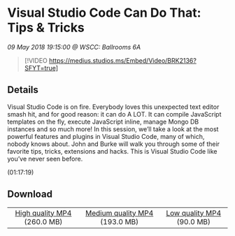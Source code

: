 # Visual Studio Code Can Do That: Tips & Tricks

*09 May 2018 19:15:00 @ WSCC: Ballrooms 6A*

> [!VIDEO https://medius.studios.ms/Embed/Video/BRK2136?SFYT=true]

## Details

<p>Visual Studio Code is on fire. Everybody loves this unexpected text editor smash hit, and for good reason: it can do A LOT. It can compile JavaScript templates on the fly, execute JavaScript inline, manage Mongo DB instances and so much more! In this session, we’ll take a look at the most powerful features and plugins in Visual Studio Code, many of which, nobody knows about. John and Burke will walk you through some of their favorite tips, tricks, extensions and hacks. This is Visual Studio Code like you’ve never seen before.</p> (01:17:19)

## Download

||||
|:--:|:----:|:-:|
|[High quality MP4](https://sec.ch9.ms/ch9/ce84/6f83a5cb-43b3-4709-b6ae-6eac9a32ce84/BRK2136_high.mp4) (260.0 MB)|[Medium quality MP4](https://sec.ch9.ms/ch9/ce84/6f83a5cb-43b3-4709-b6ae-6eac9a32ce84/BRK2136_mid.mp4) (193.0 MB)|[Low quality MP4](https://sec.ch9.ms/ch9/ce84/6f83a5cb-43b3-4709-b6ae-6eac9a32ce84/BRK2136.mp4) (90.0 MB)|